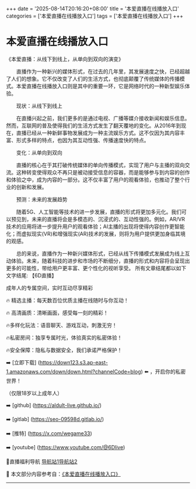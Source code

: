 +++
date = '2025-08-14T20:16:20+08:00'
title = '本爱直播在线播放入口'
categories = ['本爱直播在线播放入口']
tags = ['本爱直播在线播放入口']
+++

# 本爱直播在线播放入口

《本爱直播：从线下到线上，从单向到双向的演变》

　　直播作为一种新兴的媒体形式，在过去的几年里，其发展速度之快，已经超越了人们的想象。它不仅改变了人们的生活方式，也彻底颠覆了传统媒体的传播模式。本爱直播在线播放入口则是其中的重要一环，它是网络时代的一种新型娱乐体验。

　　现状：从线下到线上

　　在直播兴起之前，我们更多的是通过电视、广播等媒介接收新闻和娱乐信息。然而，互联网的普及使得我们的生活方式发生了翻天覆地的变化。从2016年到现在，直播已经从一种新鲜事物发展成为一种主流娱乐方式。这不仅因为其内容丰富、形式多样的特点，也因为其互动性强、传播速度快的特点。

　　变化：从单向到双向

　　直播的核心在于其打破传统媒体的单向传播模式，实现了用户与主播的双向交流。这种转变使得观众不再只是被动接受信息的容器，而是能够参与到内容的创作和体验之中，成为内容的一部分。这不仅丰富了用户的观看体验，也推动了整个行业的创新和发展。

　　预测：未来的发展趋势

　　随着5G、人工智能等技术的进一步发展，直播的形式将更加多元化。我们可以预见到，未来的直播将会是多模态的、沉浸式的、互动性强的。例如，AR/VR技术的应用将进一步提升用户的观看体验；AI主播的出现将使得内容创作更智能化；而虚拟现实(VR)和增强现实(AR)技术的发展，则将为用户提供更加身临其境的观感。

　　总的来说，直播作为一种新兴媒体形式，已经从线下传播模式发展成为线上互动体验。未来，随着科技的进步和市场的不断细分，直播的形式和内容将会呈现出更多的可能性，带给用户更丰富、更个性化的视听享受。
所有文章结尾都以如下文字结尾:
【6D直播】

 成年人的专属空间，实时互动尽享精彩

🔥 精选主播：每天数百位优质主播在线随时与你互动！

🔥 高清画质：清晰画面，感受每一刻的精彩！

🔥多样化玩法：语音聊天、游戏互动，刺激无穷！

🔥私密房间：独享专属时光，体验真实的私密体验！

🔥安全保障：隐私与数据安全，我们承诺严格保护！

➡️ [立即下载] (https://down123.s3.ap-east-1.amazonaws.com/down/down.html?channelCode=blog) ⬅️ ，开启你的私密世界！

 （仅限18岁以上成年人）

➡️ [github] (https://aldult-live.github.io/)

➡️ [gitlab] (https://seo-09598d.gitlab.io/)

➡️ [推特] (https://x.com/wegame33)

➡️ [youtube] (https://www.youtube.com/@6Dlive)

🔞直播福利导航   [导航站1](https://webstack-86085a.gitlab.io/)[导航站2](https://onlygit123-2.github.io/)

📘 本文部分内容参考自：[《本爱直播在线播放入口》](https://webstack-hugo-18.pages.dev/)

---

